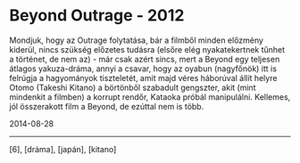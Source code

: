 # Beyond Outrage - 2012

Mondjuk, hogy az Outrage folytatása, bár a filmből minden előzmény kiderül, nincs szükség előzetes tudásra (elsőre elég nyakatekertnek tűnhet a történet, de nem az) - már csak azért sincs, mert a Beyond egy teljesen átlagos yakuza-dráma, annyi a csavar, hogy az oyabun (nagyfőnök) itt is felrúgja a hagyományok tiszteletét, amit majd véres háborúval állít helyre Otomo (Takeshi Kitano) a börtönből szabadult gengszter, akit (mint mindenkit a filmben) a korrupt rendőr, Kataoka próbál manipulálni. Kellemes, jól összerakott film a Beyond, de ezúttal nem is több.

2014-08-28 

----

[6], [dráma], [japán], [kitano]
